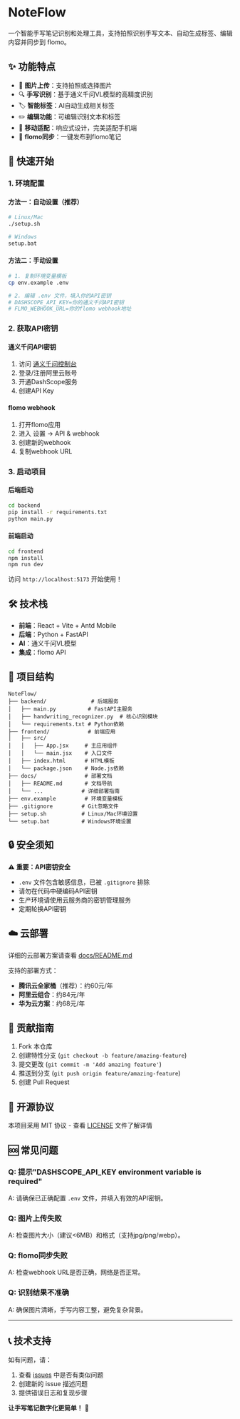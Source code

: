 # NoteFlow

一个智能手写笔记识别和处理工具，支持拍照识别手写文本、自动生成标签、编辑内容并同步到 flomo。

## ✨ 功能特点

- 📸 **图片上传**：支持拍照或选择图片
- 🔍 **手写识别**：基于通义千问VL模型的高精度识别
- 🏷️ **智能标签**：AI自动生成相关标签
- ✏️ **编辑功能**：可编辑识别文本和标签
- 📱 **移动适配**：响应式设计，完美适配手机端
- 🔄 **flomo同步**：一键发布到flomo笔记

## 🚀 快速开始

### 1. 环境配置

#### 方法一：自动设置（推荐）
```bash
# Linux/Mac
./setup.sh

# Windows
setup.bat
```

#### 方法二：手动设置
```bash
# 1. 复制环境变量模板
cp env.example .env

# 2. 编辑 .env 文件，填入你的API密钥
# DASHSCOPE_API_KEY=你的通义千问API密钥
# FLMO_WEBHOOK_URL=你的flomo webhook地址
```

### 2. 获取API密钥

#### 通义千问API密钥
1. 访问 [通义千问控制台](https://dashscope.console.aliyun.com/)
2. 登录/注册阿里云账号
3. 开通DashScope服务
4. 创建API Key

#### flomo webhook
1. 打开flomo应用
2. 进入 设置 → API & webhook
3. 创建新的webhook
4. 复制webhook URL

### 3. 启动项目

#### 后端启动
```bash
cd backend
pip install -r requirements.txt
python main.py
```

#### 前端启动
```bash
cd frontend
npm install
npm run dev
```

访问 `http://localhost:5173` 开始使用！

## 🛠️ 技术栈

- **前端**：React + Vite + Antd Mobile
- **后端**：Python + FastAPI
- **AI**：通义千问VL模型
- **集成**：flomo API

## 📁 项目结构

```
NoteFlow/
├── backend/              # 后端服务
│   ├── main.py          # FastAPI主服务
│   ├── handwriting_recognizer.py  # 核心识别模块
│   └── requirements.txt # Python依赖
├── frontend/            # 前端应用
│   ├── src/
│   │   ├── App.jsx     # 主应用组件
│   │   └── main.jsx    # 入口文件
│   ├── index.html      # HTML模板
│   └── package.json    # Node.js依赖
├── docs/               # 部署文档
│   ├── README.md       # 文档导航
│   └── ...            # 详细部署指南
├── env.example         # 环境变量模板
├── .gitignore         # Git忽略文件
├── setup.sh           # Linux/Mac环境设置
└── setup.bat          # Windows环境设置
```

## 🔒 安全须知

⚠️ **重要：API密钥安全**

- `.env` 文件包含敏感信息，已被 `.gitignore` 排除
- 请勿在代码中硬编码API密钥
- 生产环境请使用云服务商的密钥管理服务
- 定期轮换API密钥

## ☁️ 云部署

详细的云部署方案请查看 [docs/README.md](./docs/README.md)

支持的部署方式：
- **腾讯云全家桶**（推荐）：约60元/年
- **阿里云组合**：约84元/年  
- **华为云方案**：约68元/年

## 🤝 贡献指南

1. Fork 本仓库
2. 创建特性分支 (`git checkout -b feature/amazing-feature`)
3. 提交更改 (`git commit -m 'Add amazing feature'`)
4. 推送到分支 (`git push origin feature/amazing-feature`)
5. 创建 Pull Request

## 📄 开源协议

本项目采用 MIT 协议 - 查看 [LICENSE](LICENSE) 文件了解详情

## 🆘 常见问题

### Q: 提示"DASHSCOPE_API_KEY environment variable is required"
A: 请确保已正确配置 `.env` 文件，并填入有效的API密钥。

### Q: 图片上传失败
A: 检查图片大小（建议<6MB）和格式（支持jpg/png/webp）。

### Q: flomo同步失败
A: 检查webhook URL是否正确，网络是否正常。

### Q: 识别结果不准确
A: 确保图片清晰，手写内容工整，避免复杂背景。

---

## 📞 技术支持

如有问题，请：
1. 查看 [issues](../../issues) 中是否有类似问题
2. 创建新的 issue 描述问题
3. 提供错误日志和复现步骤

**让手写笔记数字化更简单！** 🎉 